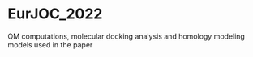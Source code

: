 # EurJOC_2022
QM computations, molecular docking analysis and homology modeling models used in the paper
